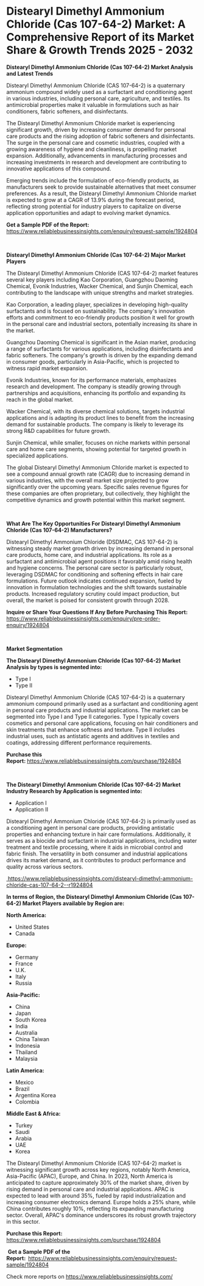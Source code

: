 <p><h1>Distearyl Dimethyl Ammonium Chloride (Cas 107-64-2) Market: A Comprehensive Report of its Market Share & Growth Trends 2025 - 2032</h1></p><p><strong>Distearyl Dimethyl Ammonium Chloride (Cas 107-64-2) Market Analysis and Latest Trends</strong></p>
<p><p>Distearyl Dimethyl Ammonium Chloride (CAS 107-64-2) is a quaternary ammonium compound widely used as a surfactant and conditioning agent in various industries, including personal care, agriculture, and textiles. Its antimicrobial properties make it valuable in formulations such as hair conditioners, fabric softeners, and disinfectants.</p><p>The Distearyl Dimethyl Ammonium Chloride market is experiencing significant growth, driven by increasing consumer demand for personal care products and the rising adoption of fabric softeners and disinfectants. The surge in the personal care and cosmetic industries, coupled with a growing awareness of hygiene and cleanliness, is propelling market expansion. Additionally, advancements in manufacturing processes and increasing investments in research and development are contributing to innovative applications of this compound.</p><p>Emerging trends include the formulation of eco-friendly products, as manufacturers seek to provide sustainable alternatives that meet consumer preferences. As a result, the Distearyl Dimethyl Ammonium Chloride market is expected to grow at a CAGR of 13.9% during the forecast period, reflecting strong potential for industry players to capitalize on diverse application opportunities and adapt to evolving market dynamics.</p></p>
<p><strong>Get a Sample PDF of the Report:&nbsp;</strong> <a href="https://www.reliablebusinessinsights.com/enquiry/request-sample/1924804?utm_campaign=1117&utm_medium=2&utm_source=Github&utm_content=ia&utm_term=14012025&utm_id=distearyl-dimethyl-ammonium-chloride-cas-107-64-2">https://www.reliablebusinessinsights.com/enquiry/request-sample/1924804</a></p>
<p>&nbsp;</p>
<p><strong>Distearyl Dimethyl Ammonium Chloride (Cas 107-64-2) Major Market Players</strong></p>
<p><p>The Distearyl Dimethyl Ammonium Chloride (CAS 107-64-2) market features several key players including Kao Corporation, Guangzhou Daoming Chemical, Evonik Industries, Wacker Chemical, and Sunjin Chemical, each contributing to the landscape with unique strengths and market strategies. </p><p>Kao Corporation, a leading player, specializes in developing high-quality surfactants and is focused on sustainability. The company's innovation efforts and commitment to eco-friendly products position it well for growth in the personal care and industrial sectors, potentially increasing its share in the market.</p><p>Guangzhou Daoming Chemical is significant in the Asian market, producing a range of surfactants for various applications, including disinfectants and fabric softeners. The company's growth is driven by the expanding demand in consumer goods, particularly in Asia-Pacific, which is projected to witness rapid market expansion.</p><p>Evonik Industries, known for its performance materials, emphasizes research and development. The company is steadily growing through partnerships and acquisitions, enhancing its portfolio and expanding its reach in the global market. </p><p>Wacker Chemical, with its diverse chemical solutions, targets industrial applications and is adapting its product lines to benefit from the increasing demand for sustainable products. The company is likely to leverage its strong R&D capabilities for future growth.</p><p>Sunjin Chemical, while smaller, focuses on niche markets within personal care and home care segments, showing potential for targeted growth in specialized applications. </p><p>The global Distearyl Dimethyl Ammonium Chloride market is expected to see a compound annual growth rate (CAGR) due to increasing demand in various industries, with the overall market size projected to grow significantly over the upcoming years. Specific sales revenue figures for these companies are often proprietary, but collectively, they highlight the competitive dynamics and growth potential within this market segment.</p></p>
<p>&nbsp;</p>
<p><strong>What Are The Key Opportunities For Distearyl Dimethyl Ammonium Chloride (Cas 107-64-2) Manufacturers?</strong></p>
<p><p>Distearyl Dimethyl Ammonium Chloride (DSDMAC, CAS 107-64-2) is witnessing steady market growth driven by increasing demand in personal care products, home care, and industrial applications. Its role as a surfactant and antimicrobial agent positions it favorably amid rising health and hygiene concerns. The personal care sector is particularly robust, leveraging DSDMAC for conditioning and softening effects in hair care formulations. Future outlook indicates continued expansion, fueled by innovation in formulation technologies and the shift towards sustainable products. Increased regulatory scrutiny could impact production, but overall, the market is poised for consistent growth through 2028.</p></p>
<p><strong>Inquire or Share Your Questions If Any Before Purchasing This Report:</strong> <a href="https://www.reliablebusinessinsights.com/enquiry/pre-order-enquiry/1924804?utm_campaign=1117&utm_medium=2&utm_source=Github&utm_content=ia&utm_term=14012025&utm_id=distearyl-dimethyl-ammonium-chloride-cas-107-64-2">https://www.reliablebusinessinsights.com/enquiry/pre-order-enquiry/1924804</a></p>
<p>&nbsp;</p>
<p><strong>Market Segmentation</strong></p>
<p><strong>The Distearyl Dimethyl Ammonium Chloride (Cas 107-64-2) Market Analysis by types is segmented into:</strong></p>
<p><ul><li>Type I</li><li>Type II</li></ul></p>
<p><p>Distearyl Dimethyl Ammonium Chloride (CAS 107-64-2) is a quaternary ammonium compound primarily used as a surfactant and conditioning agent in personal care products and industrial applications. The market can be segmented into Type I and Type II categories. Type I typically covers cosmetics and personal care applications, focusing on hair conditioners and skin treatments that enhance softness and texture. Type II includes industrial uses, such as antistatic agents and additives in textiles and coatings, addressing different performance requirements.</p></p>
<p><strong>Purchase this Report:&nbsp;</strong><a href="https://www.reliablebusinessinsights.com/purchase/1924804?utm_campaign=1117&utm_medium=2&utm_source=Github&utm_content=ia&utm_term=14012025&utm_id=distearyl-dimethyl-ammonium-chloride-cas-107-64-2">https://www.reliablebusinessinsights.com/purchase/1924804</a></p>
<p>&nbsp;</p>
<p><strong>The Distearyl Dimethyl Ammonium Chloride (Cas 107-64-2) Market Industry Research by Application is segmented into:</strong></p>
<p><ul><li>Application I</li><li>Application II</li></ul></p>
<p><p>Distearyl Dimethyl Ammonium Chloride (CAS 107-64-2) is primarily used as a conditioning agent in personal care products, providing antistatic properties and enhancing texture in hair care formulations. Additionally, it serves as a biocide and surfactant in industrial applications, including water treatment and textile processing, where it aids in microbial control and fabric finish. The versatility in both consumer and industrial applications drives its market demand, as it contributes to product performance and quality across various sectors.</p></p>
<p><a href="https://www.reliablebusinessinsights.com/distearyl-dimethyl-ammonium-chloride-cas-107-64-2--r1924804?utm_campaign=1117&utm_medium=2&utm_source=Github&utm_content=ia&utm_term=14012025&utm_id=distearyl-dimethyl-ammonium-chloride-cas-107-64-2">&nbsp;https://www.reliablebusinessinsights.com/distearyl-dimethyl-ammonium-chloride-cas-107-64-2--r1924804</a></p>
<p><strong>In terms of Region, the Distearyl Dimethyl Ammonium Chloride (Cas 107-64-2) Market Players available by Region are:</strong></p>
<p>
    <p> <strong> North America: </strong>
        <ul>
            <li>United States</li>
            <li>Canada</li>
        </ul>
        </p> 
    <p> <strong> Europe: </strong>
        <ul>
            <li>Germany</li>
            <li>France</li>
            <li>U.K.</li>
            <li>Italy</li>
            <li>Russia</li>
        </ul>
        </p> 
    <p> <strong> Asia-Pacific: </strong>
        <ul>
            <li>China</li>
            <li>Japan</li>
            <li>South Korea</li>
            <li>India</li>
            <li>Australia</li>
            <li>China Taiwan</li>
            <li>Indonesia</li>
            <li>Thailand</li>
            <li>Malaysia</li>
        </ul>
        </p> 
    <p> <strong> Latin America: </strong>
        <ul>
            <li>Mexico</li>
            <li>Brazil</li>
            <li>Argentina Korea</li>
            <li>Colombia</li>
        </ul>
        </p> 
    <p> <strong> Middle East & Africa: </strong>
        <ul>
            <li>Turkey</li>
            <li>Saudi</li>
            <li>Arabia</li>
            <li>UAE</li>
            <li>Korea</li>
        </ul>
    </p>
    </p>
<p><p>The Distearyl Dimethyl Ammonium Chloride (CAS 107-64-2) market is witnessing significant growth across key regions, notably North America, Asia-Pacific (APAC), Europe, and China. In 2023, North America is anticipated to capture approximately 30% of the market share, driven by rising demand in personal care and industrial applications. APAC is expected to lead with around 35%, fueled by rapid industrialization and increasing consumer electronics demand. Europe holds a 25% share, while China contributes roughly 10%, reflecting its expanding manufacturing sector. Overall, APAC's dominance underscores its robust growth trajectory in this sector.</p></p>
<p><strong>Purchase this Report: </strong><a href="https://www.reliablebusinessinsights.com/purchase/1924804?utm_campaign=1117&utm_medium=2&utm_source=Github&utm_content=ia&utm_term=14012025&utm_id=distearyl-dimethyl-ammonium-chloride-cas-107-64-2">https://www.reliablebusinessinsights.com/purchase/1924804</a></p>
<p>&nbsp;<strong>Get a Sample PDF of the Report:&nbsp;&nbsp;</strong><a href="https://www.reliablebusinessinsights.com/enquiry/request-sample/1924804?utm_campaign=1117&utm_medium=2&utm_source=Github&utm_content=ia&utm_term=14012025&utm_id=distearyl-dimethyl-ammonium-chloride-cas-107-64-2">https://www.reliablebusinessinsights.com/enquiry/request-sample/1924804</a></p>
<p><strong></strong></p>
<p>Check more reports on <a href="https://www.reliablebusinessinsights.com/?utm_campaign=1117&utm_medium=2&utm_source=Github&utm_content=ia&utm_term=14012025&utm_id=distearyl-dimethyl-ammonium-chloride-cas-107-64-2">https://www.reliablebusinessinsights.com/</a></p>